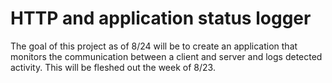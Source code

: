 <h1>HTTP and application status logger</h1>

The goal of this project as of 8/24 will be to create an application that monitors the communication between a client and server and logs detected activity.  This will be fleshed out the week of 8/23.